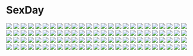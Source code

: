 # SexDay
![](https://konachan.com/jpeg/a45ab86e558dd214fdcf6464bd2e1790/Konachan.com%20-%20202608%20all_male%20angel_beats%21%20game_cg%20key%20male%20na-ga%20naoi_ayato%20otonashi_yuzuru%20rain%20water.jpg)
![](https://konachan.com/jpeg/161d4f739bbd7e91d9514bd6f1f5a80c/Konachan.com%20-%20124514%20blonde_hair%20blue_eyes%20close%20game_cg%20kazamatsuri_mana%20manatsu_no_yoru_no_yuki_monogatari%20mikeou%20twintails.jpg)
![](https://konachan.com/jpeg/88834145846455f78dfc8497d2f982ad/Konachan.com%20-%2043735%20beach%20clouds%20dress%20kobuichi%20kousaka_chihaya%20natsuzora_kanata%20sky%20summer_dress%20yuzusoft.jpg)
![](https://konachan.com/jpeg/f1fd462c191ec140af88dd17593f923b/Konachan.com%20-%20278944%20banishment%20building%20clouds%20dark%20dress%20long_hair%20original%20ponytail%20scenic%20skirt%20sky%20sunset.jpg)
![](https://konachan.com/image/394481e9946774376c5ec268e1e5ca0f/Konachan.com%20-%2027924%20all_male%20code_geass%20kururugi_suzaku%20lelouch_lamperouge%20male.jpg)
![](https://konachan.com/jpeg/e573ab8d01f7c9e2790a612f7c6f860b/Konachan.com%20-%20296663%20animal_ears%20anthropomorphism%20azur_lane%20bikini%20black_hair%20blush%20btraphen%20foxgirl%20long_hair%20navel%20swimsuit%20thighhighs%20third-party_edit%20white%20yellow_eyes.jpg)
![](https://konachan.com/image/a9cb91e90ee88e924edafd1da2a18d9f/Konachan.com%20-%20264116%20ass%20bed%20blonde_hair%20brown_eyes%20jun_%28seojh1029%29%20long_hair%20original%20shorts%20twintails.jpg)
![](https://konachan.com/jpeg/ac458c5981e089ae933fd492c7ebd9fd/Konachan.com%20-%20132151%20game_cg%20giga%20hotchkiss%20mikage_shizuku%20mikoto_akemi.jpg)
![](https://konachan.com/image/d89cf8871aa8eac8d0fab64e7037ddbe/Konachan.com%20-%2087630%20dress%20goth-loli%20gun%20hitonatsu_%28rukaruga%29%20lolita_fashion%20margaret_moonlight%20moon%20night%20no_more_heroes%20scythe%20thighhighs%20weapon%20white_hair.jpg)
![](https://konachan.com/image/4917c916fef48452048e899f4a7575b2/Konachan.com%20-%208586%20tenchi_muyo.jpg)
![](https://konachan.com/image/6e9a413f8e40f9ae75db6a5f57d6e4fb/Konachan.com%20-%20162347%20jpeg_artifacts%20tagme.jpg)
![](https://konachan.com/jpeg/d2c041e3be71859d739919e60488fd8a/Konachan.com%20-%20108585%20blonde_hair%20breast_grab%20breasts%20fault%20fingering%20game_cg%20glasses%20hayama_rika%20japanese_clothes%20nipples%20panties%20pussy_juice%20taka_tony%20underwear%20wet.jpg)
![](https://konachan.com/image/4edaa761c573393a0c4c7b4b20418dda/Konachan.com%20-%20116358%20original%20purple_eyes%20ren_ri%20tears%20white_hair%20wings.jpg)
![](https://konachan.com/jpeg/855db64937441d6d70c09a83e3d4367a/Konachan.com%20-%20106676%20bikini_top%20black_hair%20black_rock_shooter%20breasts%20cleavage%20gloves%20huke%20irino_saya%20long_hair%20red_eyes.jpg)
![](https://konachan.com/jpeg/a30e74ef17247c4d8f03c90df5b86c8b/Konachan.com%20-%20259405%20blush%20bra%20breasts%20censored%20game_cg%20giga%20long_hair%20nipples%20panties%20panty_pull%20penis%20pussy%20sex%20shirt_lift%20skirt%20thighhighs%20twintails%20underwear.jpg)
![](https://konachan.com/image/a7bf2c565f6cda99b2e5b0b52093bae2/Konachan.com%20-%20100154%20blonde_hair%20food%20gojiseki%20gun%20mahou_shoujo_madoka_magica%20thighhighs%20tomoe_mami%20weapon.jpg)
![](https://konachan.com/image/a3274d4a92872177beb5a6bc378adfb5/Konachan.com%20-%20128919%20sophie_%28tales_of_graces%29%20tales_of_graces.jpg)
![](https://konachan.com/image/4830e6f8c76353abec1ac2ce0b89c93e/Konachan.com%20-%2084494%20avril%20loli%20minette%20miriam%20nakahara_kiyotaka%20shukufuku_no_campanella%20thighhighs%20twintails%20underwear.jpg)
![](https://konachan.com/image/66033804505a79058b174141df8ab4e3/Konachan.com%20-%20199319%20anus%20doyora%20kuuko%20long_hair%20nipples%20nude%20pussy%20red_eyes%20red_hair%20ribbons%20spread_legs%20spread_pussy%20thighhighs%20twintails%20uncensored.jpg)
![](https://konachan.com/image/003979ee02c536338947445d65c2142c/Konachan.com%20-%2019259%20flowers%20maria-sama_ga_miteru%20planet%20ribbons%20toudou_shimako%20wings.jpg)
![](https://konachan.com/jpeg/3294a2e89a213f98612dc88d18c66cbb/Konachan.com%20-%20304830%20chepill%20doll%20food%20kamado_nezuko%20kamado_tanjirou%20kimetsu_no_yaiba%20school_uniform.jpg)
![](https://konachan.com/image/ff06c9d39ef82a7e313ceadddd5e5bc2/Konachan.com%20-%2031748%20amagahara_inaho%20cake%20favorite%20food%20game_cg%20happy_margaret%21%20kokonoka%20minahase_karin%20sakura_mao.jpg)
![](https://konachan.com/image/07795f9f356662fd3ce67eb762bd2c88/Konachan.com%20-%20135197%20close%20hoshii_miki%20idolmaster.jpg)
![](https://konachan.com/jpeg/aa68c85a9aafa20bcbd9dfd7e42239ad/Konachan.com%20-%20177889%20blush%20bra%20breasts%20cleavage%20game_cg%20kirihara_misuuzu%20kunai_uri%20loli%20nipples%20panties%20pink_hair%20tagme%20twintails%20underwear%20undressing%20wink%20yashiro_shiho.jpg)
![](https://konachan.com/image/e6186fac3a546bc768b764e735a60ced/Konachan.com%20-%2078646%20bakuretsu_tenshi%20blonde_hair%20gun%20jo%20landscape%20mecha%20red_eyes%20scenic%20sky%20weapon.jpg)
![](https://konachan.com/image/87210df499858e415bba7ffb8eaa6b79/Konachan.com%20-%2061324%20all_male%20koizumi_itsuki%20male%20suzumiya_haruhi_no_yuutsu.jpg)
![](https://konachan.com/image/f837e15af3a9aa790c0b048764a6ab2c/Konachan.com%20-%20146033%20bed%20blush%20brown_eyes%20brown_hair%20hanabana_tsubomi%20loli%20original%20pajamas%20panties%20underwear.jpg)
![](https://konachan.com/image/aba3f1683e8644e37fa3e544f069edad/Konachan.com%20-%2089778%20baldr_sky%20kikuchi_seiji%20minazuki_makoto.jpg)
![](https://konachan.com/image/2cabb13aa52e0fb2a25ccd44caccbad5/Konachan.com%20-%2022111%20louise_fran%C3%A7oise_le_blanc_de_la_valli%C3%A8re%20uehiro%20zero_no_tsukaima.jpg)
![](https://konachan.com/image/d187c57212620b306129038a49a23a66/Konachan.com%20-%2080202%20armor%20bicolored_eyes%20blonde_hair%20long_hair%20mechagirl%20mobile_suit_gundam%20sword%20weapon.jpg)
![](https://konachan.com/image/71d7791d78e021f0ceffd2a01fabf8c3/Konachan.com%20-%20118706%20hatsune_miku%20sazanami_shione%20vocaloid.jpg)
![](https://konachan.com/image/cae57ff6ee6cd89ff868de52437c2d8b/Konachan.com%20-%20236169%202girls%20bicolored_eyes%20breasts%20gloves%20green_eyes%20long_hair%20nopan%20petals%20red_hair%20skirt%20swd3e2%20sword%20thighhighs%20watermark%20weapon%20white_hair.jpg)
![](https://konachan.com/image/344def65114b9d0e846925d44c325889/Konachan.com%20-%2081773%20animal%20barefoot%20danbo_%28rock_clime%29%20flowers%20frog%20green_hair%20japanese_clothes%20kochiya_sanae%20long_hair%20miko%20touhou%20tree%20yellow_eyes.jpg)
![](https://konachan.com/jpeg/1720595659d8de6aa877d3ef449d071f/Konachan.com%20-%20287789%20bell_cranel%20bikini%20bikini_top%20breasts%20cameltoe%20cleavage%20dark_skin%20darkmaya%20harem%20male%20swimsuit.jpg)
![](https://konachan.com/image/503c8244fab805e3f71fa989cebc0582/Konachan.com%20-%20174889%20braids%20flowers%20gray_eyes%20hatsune_miku%20long_hair%20tagme%20umbrella%20vocaloid.jpg)
![](https://konachan.com/image/2190fced573adb8fbb65e50c133ae6c9/Konachan.com%20-%2039338%20koihime_musou%20tagme.jpg)
![](https://konachan.com/image/771b8a019bbb77ccfe259789b7942e52/Konachan.com%20-%20142201%20kurono-kuro%20original.jpg)
![](https://konachan.com/jpeg/1357f8fdca4919a3bb610ff73c52f89f/Konachan.com%20-%20190861%20alfort%20blue_eyes%20blush%20breast_hold%20breasts%20brown_hair%20erect_nipples%20gundam_%28series%29%20hoshino_fumina%20long_hair%20mobile_suit_gundam%20ponytail%20shorts.jpg)
![](https://konachan.com/image/04001faea342bf1ea85311f56cf09228/Konachan.com%20-%2025431%20blood%20elfen_lied%20lucy_%28elfen_lied%29.jpg)
![](https://konachan.com/jpeg/7e0d9de74a3846e56635fce3493b7904/Konachan.com%20-%20201112%20anthropomorphism%20barefoot%20bikini%20blue_eyes%20blush%20breasts%20brown_hair%20cleavage%20headband%20jpeg_artifacts%20kantai_collection%20long_hair%20navel%20swimsuit%20white.jpg)
![](https://konachan.com/jpeg/88f4a50430e20ee1e248865866e78a1e/Konachan.com%20-%2070757%20gayarou%20kiriyama_sakura%20loli%20sakura_musubi%20towel.jpg)
![](https://konachan.com/jpeg/dd5374bf76e8f8d04ceb978b11c66e2a/Konachan.com%20-%20211958%20black_hair%20blonde_hair%20blue_eyes%20brown_eyes%20brown_hair%20drink%20gray_hair%20group%20hat%20hoodie%20long_hair%20senmu%20short_hair%20skirt%20tie%20twintails.jpg)
![](https://konachan.com/image/93ec4efeee671b2cdb48793f2b0c0937/Konachan.com%20-%20111290%20chevasis%20flowers%20gertrud%20green_hair%20mahou_shoujo_madoka_magica%20panties%20red_eyes%20rose%20underwear.jpg)
![](https://konachan.com/jpeg/39e4458f6e9c56a81f39351f490efa81/Konachan.com%20-%2078361%20akiyama_mio%20hirasawa_yui%20hitsukuya%20k-on%21%20kotobuki_tsumugi%20nakano_azusa%20pantyhose%20tainaka_ritsu.jpg)
![](https://konachan.com/image/0f08dc53a4d0c2d11991b1060d68f4b0/Konachan.com%20-%2084478%20animal_ears%20brown_eyes%20building%20bunnygirl%20long_hair%20reisen_udongein_inaba%20scarf%20skirt%20touhou%20tree%20white_hair%20winter.jpg)
![](https://konachan.com/jpeg/eb2cc6bccc97983df017b2c7cb1c1717/Konachan.com%20-%20107499%20animal_ears%20bicolored_eyes%20blonde_hair%20bunny%20bunnygirl%20eyepatch%20long_hair%20original%20redjuice%20ribbons%20scarf%20skirt%20sword%20weapon%20white.jpg)
![](https://konachan.com/image/403cbeeb148df0f3ca0026bd2cd0fcfd/Konachan.com%20-%2025538%20close%20mai-hime%20minagi_mikoto.jpg)
![](https://konachan.com/jpeg/b1ba8cfd78cc64f1ddd6636ba119bcca/Konachan.com%20-%20158675%20kagerou_project%20kisaragi_shintaro%20lemontea%20lost_time_memory_%28vocaloid%29%20scarf%20tateyama_ayano.jpg)
![](https://konachan.com/image/856feb4359454e2c5f9c509875be4ac0/Konachan.com%20-%20110151%20breasts%20choker%20cleavage%20japanese_clothes%20petals%20rio%20super_blackjack%20umbrella%20yukata.jpg)
![](https://konachan.com/image/e0167584cbd5fd144c2106932618ad7a/Konachan.com%20-%2028765%20darker_than_black%20uni%20water%20yin.jpg)
![](https://konachan.com/image/b047bb2b6d1ef19cf9d3e6029438e5f2/Konachan.com%20-%20289396%20arknights%20breasts%20cleavage%20hat%20jpeg_artifacts%20leria_v%20long_hair%20pink_eyes%20shirt%20skadi_%28arknights%29%20white_hair.jpg)
![](https://konachan.com/image/6742874c6be0f280388032e512cf3998/Konachan.com%20-%2050705%20hirasawa_yui%20k-on%21%20nakano_azusa.jpg)
![](https://konachan.com/jpeg/240f2efbd2a3fc8f399169369dd9597c/Konachan.com%20-%20109170%20blonde_hair%20brown_eyes%20cowgirl%20game_cg%20gloves%20hat%20iizuki_tasuku%20long_hair%20lovely_x_cation%20navel%20panties%20tsukioka_misasa%20underwear%20wink.jpg)
![](https://konachan.com/jpeg/b9b29678eed326b21fef68d5bc740a03/Konachan.com%20-%20143183%20aqua_eyes%20bikini%20blonde_hair%20breasts%20cleavage%20kisaragi_kiriha%20long_hair%20original%20popsicle%20swimsuit%20water.jpg)
![](https://konachan.com/image/4cb3f287c93ce7d1ab4fea90b7d91e02/Konachan.com%20-%2035323%20final_approach_2%20tagme.jpg)
![](https://konachan.com/jpeg/f50b7ce8b09578511edf015709868857/Konachan.com%20-%2082562%20animal_ears%20aqua_%28artist%29%20barefoot%20catgirl%20green_hair%20hatsune_miku%20signed%20twintails%20vocaloid.jpg)
![](https://konachan.com/image/25bc450270d93f173b4f04c7e5dc6dfb/Konachan.com%20-%20214935%20all_male%20black_hair%20blonde_hair%20boots%20cape%20clouds%20fcc%20gloves%20green_eyes%20male%20owari_no_seraph%20reflection%20short_hair%20sky%20sword%20uniform%20weapon.jpg)
![](https://konachan.com/image/0b4e17741fdfe8c68ea710efa2030743/Konachan.com%20-%20302712%20blue_eyes%20blue_hair%20food%20fruit%20hatsune_miku%20long_hair%20osagelts1213%20twintails%20vocaloid%20water.jpg)
![](https://konachan.com/image/a74f9e4d84af230668aa96e80776b9a9/Konachan.com%20-%2081749%202girls%20akinashi_yuu%20aomi_isara%20koi_to_senkyo_to_chocolate%20panties%20panty_pull%20sumiyoshi_chisato%20tagme%20underwear.jpg)
![](https://konachan.com/image/d3b1a67e13a5f2f0e9c68e158fea7e1c/Konachan.com%20-%20248487%20animal_ears%20ass%20bikini%20blush%20flowers%20long_hair%20nekoboshi_sakko%20original%20swimsuit%20sword%20weapon%20white_hair.jpg)
![](https://konachan.com/jpeg/b8e37019c20cd4d947b673a0e891573f/Konachan.com%20-%2038470%20cuffs_%28studio%29%20garden_%28galge%29%20long_hair%20pink_eyes%20pink_hair%20swimsuit.jpg)
![](https://konachan.com/image/817512b0702af3f59c99f2b832da2cfc/Konachan.com%20-%20103467%20kaname_madoka%20mahou_shoujo_madoka_magica%20ultimate_madoka%20yaozhiligenius.jpg)
![](https://konachan.com/jpeg/3dfce8b5097e1b539fd01e932893602d/Konachan.com%20-%20135764%20anus%20ass%20blush%20long_hair%20matsumi_kuro%20nopan%20nora_shinji%20pussy%20saki%20thighhighs%20third-party_edit%20uncensored.jpg)
![](https://konachan.com/jpeg/0f5b9470ad27f275ed147e97a9f6e0a1/Konachan.com%20-%20188094%20aira_mamiya%20clouds%20instrument%20nobody%20original%20piano%20scenic%20sky%20water.jpg)
![](https://konachan.com/image/02206f8f88d83d850984947dcb6e265b/Konachan.com%20-%20209805%20aircraft%20black_hair%20brown_eyes%20desert%20group%20gun%20military%20original%20short_hair%20tc1995%20weapon.jpg)
![](https://konachan.com/image/76be35e104690497ac4c348ecf141e48/Konachan.com%20-%20262710%20beach%20black_hair%20breasts%20game_cg%20goban%20green_eyes%20kanu_unchou_%28sangoku_hime%29%20nipples%20sangoku_hime%20third-party_edit.jpg)
![](https://konachan.com/jpeg/e34e13f3ec36e4c5754c9325652eb48c/Konachan.com%20-%20161200%20ke-ta%20nipples%20nude%20pussy%20scan%20shameimaru_aya%20touhou%20wings.jpg)
![](https://konachan.com/jpeg/fddd0a8bd64dc37a90cb1f6b6f934108/Konachan.com%20-%20185128%20blush%20brown_hair%20flowers%20misaki_kurehito%20scan%20short_hair%20tagme.jpg)
![](https://konachan.com/image/c6df9d6fe25c0e97d0079f7cddf6cdd7/Konachan.com%20-%2021838%20shining_wind%20taka_tony%20touka_kureha.jpg)
![](https://konachan.com/jpeg/68acec0bdc7e48b3d17329931790f0e8/Konachan.com%20-%20216914%20boku_dake_ga_inai_machi%20book%20butterfly%20grass%20hinazuki_kayo%20kaname_024%20scarf%20shade%20skirt%20socks%20summer%20tree.jpg)
![](https://konachan.com/image/4125932858c8e81a7926b7994ad333a0/Konachan.com%20-%2071808%20hatsune_miku%20twintails%20vocaloid.jpg)
![](https://konachan.com/image/dbeaf8d68cd1984f6e0c8719afec5a62/Konachan.com%20-%20141306%20black_eyes%20black_hair%20blood%20blush%20brown_eyes%20brown_hair%20gloves%20kirigaya_kazuto%20pantyhose%20skirt%20sword%20sword_art_online%20weapon%20yuuki_asuna.jpg)
![](https://konachan.com/image/7a4d9542cd443ed7dec013f791084079/Konachan.com%20-%2019011%20hatake_kakashi%20male%20namikaze_minato%20naruto%20rin_%28naruto%29%20uchiha_obito.jpg)
![](https://konachan.com/jpeg/84c868f019799b9cce69546e3167a267/Konachan.com%20-%20298078%20blonde_hair%20blush%20breast_hold%20breasts%20choker%20cleavage%20game_console%20garter%20hoshikawa_sara%20long_hair%20navel%20nijisanji%20ponytail%20reinama%20shorts.jpg)
![](https://konachan.com/jpeg/9884ace883f89d20eb76893c24a76774/Konachan.com%20-%20276455%20akai_haato%20aqua_eyes%20blonde_hair%20close%20hololive%20long_hair%20okota_mikan%20ponytail%20red.jpg)
![](https://konachan.com/jpeg/a8a85d6c0e09a48c8dfe24a6d1433d15/Konachan.com%20-%20230053%20barefoot%20blush%20bow%20brown_eyes%20brown_hair%20dress%20kazenokaze%20loli%20long_hair%20rin_%28shelter%29%20shelter%20teddy_bear%20white.jpg)
![](https://konachan.com/image/ba9e3e9049b5687f7d145206c41c944c/Konachan.com%20-%205128%20ragnarok_online.jpg)
![](https://konachan.com/jpeg/e10dbeba114ef8640db915962c9c405e/Konachan.com%20-%20156427%20anus%20ass%20bed%20blue_eyes%20book%20camera%20misakamitoko0903%20panties%20panty_pull%20phone%20pussy%20school_uniform%20tamako_market%20uncensored%20underwear.jpg)
![](https://konachan.com/image/dfa0c1f6eaa818794058b56ab55d5e2d/Konachan.com%20-%2038018%20furude_rika%20higurashi_no_naku_koro_ni%20houjou_satoko%20ryuuguu_rena%20sonozaki_mion%20sonozaki_shion.jpg)
![](https://konachan.com/image/ffae25002584818cdeefbd73c01ee96e/Konachan.com%20-%2016644%20blonde_hair%20blue_eyes%20hat%20kirisame_marisa%20touhou%20witch.jpg)
![](https://konachan.com/jpeg/92ee3eb6799fcc0045c6ecd631df9665/Konachan.com%20-%20293043%20ass%20ayamy%20bandage%20bikini%20blue_eyes%20blush%20braids%20breasts%20choker%20demon%20fang%20gradient%20horns%20navel%20nude%20puck%20pumpkin%20signed%20swimsuit%20tail%20twins%20wings.jpg)
![](https://konachan.com/image/5927f38005753de9ebf33ac62aae5313/Konachan.com%20-%20293955%20kupe%20original%20scenic%20school_uniform%20sunset.jpg)
![](https://konachan.com/jpeg/abbc4898740b41dc2b616ee84f12272b/Konachan.com%20-%20272504%20bicycle%20clouds%20forest%20jing_%28jiunn1985matw%29%20landscape%20nobody%20original%20scenic%20signed%20sky%20stairs%20tree%20water.jpg)
![](https://konachan.com/image/df420a9ac787db9e4de82b1bb04b0356/Konachan.com%20-%2023357%20kuga_natsuki%20mai-hime%20minagi_mikoto%20tokiha_mai.jpg)
![](https://konachan.com/image/111c0e66621628441dc84b465bcc4a4f/Konachan.com%20-%20268328%20blush%20breasts%20fang%20forever_7th_capital%20gray_hair%20hplay%20japanese_clothes%20long_hair%20navel%20nude%20original%20pointed_ears%20red_eyes%20undressing.jpg)
![](https://konachan.com/jpeg/16254d6f1bd02f65226a217bad752075/Konachan.com%20-%20303715%202girls%20ass%20blonde_hair%20blush%20breasts%20censored%20cube%20dress%20game_cg%20kantoku%20long_hair%20naked_shirt%20nipples%20no_bra%20nopan%20penis%20purple_eyes%20sex%20shirt_lift.jpg)
![](https://konachan.com/jpeg/719f311ebbdcc249fa7a45449ec4eaa3/Konachan.com%20-%20225421%20blush%20flowers%20garter%20gray_hair%20hasune%20long_hair%20navel%20nopan%20original%20red_eyes%20ribbons%20wristwear.jpg)
![](https://konachan.com/image/eade3585f8138d00ab4639d1014806f4/Konachan.com%20-%2018997%20animal%20bird%20blonde_hair%20butterfly%20flowers%20long_hair%20mikeou%20red_eyes%20sunflower%20umbrella.jpg)
![](https://konachan.com/image/fc5068eb0fa4cbbdee1f0cab4dd3625e/Konachan.com%20-%20189021%20akemi_homura%20akuma_homura%20mahou_shoujo_madoka_magica%20mahou_shoujo_madoka_magica_movie%20mstm%20wings.jpg)
![](https://konachan.com/jpeg/0e6051d40f7e93cb43380e97c9c78f2b/Konachan.com%20-%20201763%20all_male%20aqua_eyes%20blonde_hair%20kagamine_len%20male%20orange_hair%20pink_eyes%20shirt%20sky%20tie%20utau%20vocaloid.jpg)
![](https://konachan.com/jpeg/9547360cb39f60ec26b4fc1c00ed9503/Konachan.com%20-%20237482%20aliasing%20bikini%20black_hair%20blush%20flat_chest%20gray_eyes%20matsunaga_kouyou%20navel%20original%20short_hair%20swimsuit%20white.jpg)
![](https://konachan.com/image/a91e7dc1fa0ed72d173ca5bf963473a8/Konachan.com%20-%20123437%202girls%20bow%20ex_keine%20fujiwara_no_mokou%20horns%20houtengeki%20kamishirasawa_keine%20long_hair%20red_eyes%20touhou%20white_hair.jpg)
![](https://konachan.com/jpeg/4e0a04ddab2271b4ca7b228a2d8d402d/Konachan.com%20-%20306376%20anthropomorphism%20asashio_%28kancolle%29%20black_hair%20blue_eyes%20blush%20bra%20dd_%28ijigendd%29%20kantai_collection%20long_hair%20navel%20panties%20underwear.jpg)
![](https://konachan.com/image/882c604faf5b79b5c32a2eff42c620c5/Konachan.com%20-%20260281%20aqua_eyes%20blonde_hair%20boots%20bow%20building%20christmas%20dennou_shoujo_youtuber_shiro%20hat%20pantyhose%20ribbons%20signed%20snow%20tagme_%28artist%29%20tree%20wink%20winter.jpg)
![](https://konachan.com/image/25cbb4787c1685d1e55a0b124f514339/Konachan.com%20-%20206455%20black_eyes%20black_hair%20building%20city%20cropped%20ilya_kuvshinov%20monochrome%20original%20tie%20tree.jpg)
![](https://konachan.com/image/67844ddf186d32facd2eabed14331c19/Konachan.com%20-%20282972%20azur_lane%20bandaid%20bikini%20breasts%20brown_eyes%20bunny_ears%20green_eyes%20headband%20heart%20long_hair%20navel%20ponytail%20red_eyes%20swimsuit%20twintails%20white_hair%20wink.jpg)
![](https://konachan.com/jpeg/681a042e2b2410918c2fc4d45fcdc7d9/Konachan.com%20-%2090673%20blue_hair%20instrument%20mizune_gin%20pink_eyes%20prism_rhythm%20school_uniform%20sesena_yau.jpg)
![](https://konachan.com/image/70ccedbd6c4056c515e2fed2a87b3a8d/Konachan.com%20-%20103853%20akemi_homura%20charlotte_%28mahou_shoujo_madoka_magica%29%20kaname_madoka%20kyuubee%20mahou_shoujo_madoka_magica%20miki_sayaka%20sakura_kyouko%20tomoe_mami.jpg)
![](https://konachan.com/image/adaae2670fcee7651495ab1c131824f2/Konachan.com%20-%2098022%20blue_eyes%20boku_to_kanojo_ni_furuyoru%20book%20cropped%20misaki_kurehito%20white.jpg)
![](https://konachan.com/image/4e51f3f4eb5f068a14b7b79cd5adb8cd/Konachan.com%20-%20199202%202girls%20cape%20clouds%20gray_hair%20hoodie%20jpeg_artifacts%20logo%20long_hair%20original%20pixiv_fantasia%20red_eyes%20sishenfan%20spear%20weapon%20wings.jpg)
